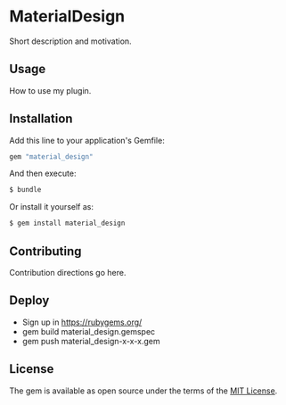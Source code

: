 # MaterialDesign
Short description and motivation.

## Usage
How to use my plugin.

## Installation
Add this line to your application's Gemfile:

```ruby
gem "material_design"
```

And then execute:
```bash
$ bundle
```

Or install it yourself as:
```bash
$ gem install material_design
```

## Contributing
Contribution directions go here.

## Deploy
- Sign up in https://rubygems.org/
- gem build material_design.gemspec
- gem push material_design-x-x-x.gem

## License
The gem is available as open source under the terms of the [MIT License](https://opensource.org/licenses/MIT).
